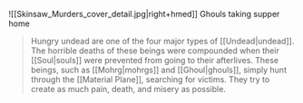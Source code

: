 ![[Skinsaw_Murders_cover_detail.jpg|right+hmed]] 
 Ghouls taking supper home
> Hungry undead are one of the four major types of [[Undead|undead]]. The horrible deaths of these beings were compounded when their [[Soul|souls]] were prevented from going to their afterlives. These beings, such as [[Mohrg|mohrgs]] and [[Ghoul|ghouls]], simply hunt through the [[Material Plane]], searching for victims. They try to create as much pain, death, and misery as possible.







